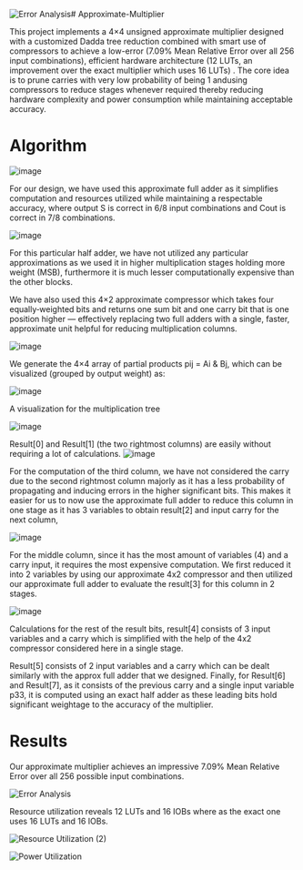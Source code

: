 ![Error Analysis](https://github.com/user-attachments/assets/864ba59f-c88f-4801-a1a0-24a45377c4bf)# Approximate-Multiplier

This project implements a 4×4 unsigned approximate multiplier designed with a customized Dadda tree reduction combined with smart use of compressors to achieve a low-error (7.09% Mean Relative Error over all 256 input combinations), efficient hardware architecture (12 LUTs, an improvement over the exact multiplier which uses 16 LUTs) . The core idea is to prune carries with very low probability of being 1 andusing compressors to reduce stages whenever required thereby reducing hardware complexity and power consumption while maintaining acceptable accuracy.

# Algorithm

![image](https://github.com/user-attachments/assets/dc3c4188-cd12-4e48-a58e-71cdbbc743bb)

For our design, we have used this approximate full adder as it simplifies computation and resources utilized while maintaining a respectable accuracy, where output S is correct in 6/8 input combinations and Cout is correct in 7/8 combinations.

![image](https://github.com/user-attachments/assets/953fe9f7-de49-4aa9-875a-fac46ac2dce5)

For this particular half adder, we have not utilized any particular approximations as we used it in higher multiplication stages holding more weight (MSB), furthermore it is much lesser computationally expensive than the other blocks.

We have also used this 4×2 approximate compressor which takes four equally‑weighted bits and returns one sum bit and one carry bit that is one position higher — effectively replacing two full adders with a single, faster, approximate unit helpful for reducing multiplication columns.

![image](https://github.com/user-attachments/assets/608e5355-579a-4ab3-9ebb-779ad90c5795)

We generate the 4×4 array of partial products pij = Ai & Bj, which can be visualized (grouped by output weight) as:

![image](https://github.com/user-attachments/assets/74c1eae1-7c8c-4fc6-ae40-65f3d608a1d1)

A visualization for the multiplication tree

![image](https://github.com/user-attachments/assets/d53fb590-525a-47e3-912f-3aa404c91ab0)

Result[0] and Result[1] (the two rightmost columns) are easily without requiring a lot of calculations.
![image](https://github.com/user-attachments/assets/25c95861-57d6-4871-9f5e-7449dde11e26)

For the computation of the third column, we have not considered the carry due to the second rightmost column majorly as it has a less probability of propagating and inducing errors in the higher significant bits. This makes it easier for us to now use the approximate full adder to reduce this column in one stage as it has 3 variables to obtain result[2] and input carry for the next column,

![image](https://github.com/user-attachments/assets/c7c176ba-e625-465a-93cf-01e99e971475)

For the middle column, since it has the most amount of variables (4) and a carry input, it requires the most expensive computation. We first reduced it into 2 variables by using our approximate 4x2 compressor and then utilized our approximate full adder to evaluate the result[3] for this column in 2 stages.

![image](https://github.com/user-attachments/assets/c6313c0e-c196-4ad2-817d-d2a66be0975a)

Calculations for the rest of the result bits, result[4] consists of 3 input variables and a carry which is simplified with the help of the 4x2 compressor considered here in a single stage. 

Result[5] consists of 2 input variables and a carry which can be dealt similarly with the approx full adder that we designed.
Finally, for Result[6] and Result[7], as it consists of the previous carry and a single input variable p33, it is computed using an exact half adder as these leading bits hold significant weightage to the accuracy of the multiplier.


# Results

Our approximate multiplier achieves an impressive 7.09% Mean Relative Error over all 256 possible input combinations.

![Error Analysis](https://github.com/user-attachments/assets/279a1058-d403-40df-9572-c09d58a70879)

Resource utilization reveals 12 LUTs and 16 IOBs where as the exact one uses 16 LUTs and 16 IOBs.

![Resource Utilization (2)](https://github.com/user-attachments/assets/e58ad0ae-3c01-49d7-af07-7041dc47cec8)



![Power Utilization](https://github.com/user-attachments/assets/0312331c-582b-40f0-adc1-b3864c63ccec)















